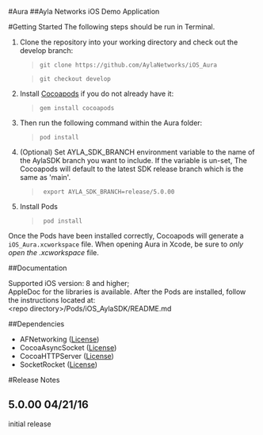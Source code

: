 #Aura
##Ayla Networks iOS Demo Application

#Getting Started
The following steps should be run in Terminal.

1. Clone the repository into your working directory and check out the develop branch:

    >```git clone https://github.com/AylaNetworks/iOS_Aura```
    
    >```git checkout develop```

2.  Install [Cocoapods](https://cocoapods.org) if you do not already have it: 

    >```gem install cocoapods```

3. Then run the following command within the Aura folder: 

    >```pod install```
 
4. (Optional) Set AYLA_SDK_BRANCH environment variable to the name of the AylaSDK branch you want to include. 
    If the variable is un-set, The Cocoapods will default to the latest SDK release branch which is the same as 'main'.

    >``` export AYLA_SDK_BRANCH=release/5.0.00```
    
5. Install Pods

    >``` pod install```
    
Once the Pods have been installed correctly, Cocoapods will generate a `iOS_Aura.xcworkspace` file.
When opening Aura in Xcode, be sure to _only open the .xcworkspace_ file.

##Documentation

Supported iOS version: 8 and higher;  
AppleDoc for the libraries is available. After the Pods are installed, follow the instructions located at:  
  \<repo directory\>/Pods/iOS_AylaSDK/README.md

##Dependencies

- AFNetworking ([License](https://github.com/AFNetworking/AFNetworking/blob/master/LICENSE))
- CocoaAsyncSocket ([License](https://github.com/robbiehanson/CocoaAsyncSocket/wiki/License))
- CocoaHTTPServer ([License](https://github.com/robbiehanson/CocoaHTTPServer/blob/master/LICENSE.txt))
- SocketRocket ([License](https://github.com/square/SocketRocket/blob/master/LICENSE))

#Release Notes

5.0.00    04/21/16
------
initial release
